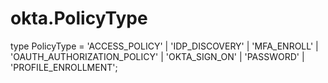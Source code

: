 # okta.PolicyType

type PolicyType = 'ACCESS_POLICY' | 'IDP_DISCOVERY' | 'MFA_ENROLL' | 'OAUTH_AUTHORIZATION_POLICY' | 'OKTA_SIGN_ON' | 'PASSWORD' | 'PROFILE_ENROLLMENT';

